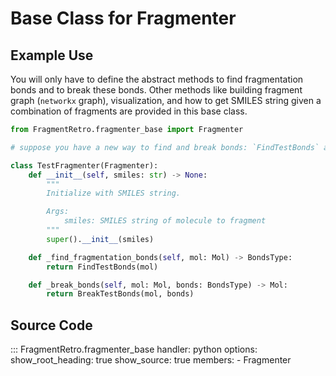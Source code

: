 # Base Class for Fragmenter

## Example Use

You will only have to define the abstract methods to find fragmentation bonds and to break these bonds. Other methods like building fragment graph (`networkx` graph), visualization, and how to get SMILES string given a combination of fragments are provided in this base class.

```python
from FragmentRetro.fragmenter_base import Fragmenter

# suppose you have a new way to find and break bonds: `FindTestBonds` and `BreakTestBonds`

class TestFragmenter(Fragmenter):
    def __init__(self, smiles: str) -> None:
        """
        Initialize with SMILES string.

        Args:
            smiles: SMILES string of molecule to fragment
        """
        super().__init__(smiles)

    def _find_fragmentation_bonds(self, mol: Mol) -> BondsType:
        return FindTestBonds(mol)

    def _break_bonds(self, mol: Mol, bonds: BondsType) -> Mol:
        return BreakTestBonds(mol, bonds)
```

## Source Code

::: FragmentRetro.fragmenter_base
    handler: python
    options:
      show_root_heading: true
      show_source: true
      members:
        - Fragmenter
